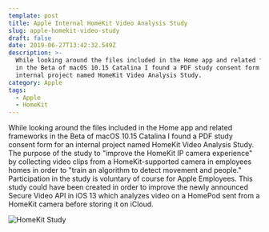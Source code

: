 ```yaml
---
template: post
title: Apple Internal HomeKit Video Analysis Study
slug: apple-homekit-video-study
draft: false
date: 2019-06-27T13:42:32.549Z
description: >-
  While looking around the files included in the Home app and related frameworks
  in the Beta of macOS 10.15 Catalina I found a PDF study consent form for an
  internal project named HomeKit Video Analysis Study.
category: Apple
tags:
  - Apple
  - HomeKit
---
```

While looking around the files included in the Home app and related frameworks in the Beta of macOS 10.15 Catalina I found a PDF study consent form for an internal project named HomeKit Video Analysis Study. The purpose of the study to "improve the HomeKit IP camera experience" by collecting video clips from a HomeKit-supported camera in employees homes in order to "train an algorithm to detect movement and people." Participation in the study is voluntary of course for Apple Employees. This study could have been created in order to improve the newly announced Secure Video API in iOS 13 which analyzes video on a HomePod sent from a HomeKit camera before storing it on iCloud. 

![HomeKit Study](/media/homekit-video-study.jpg "HomeKit Study")
